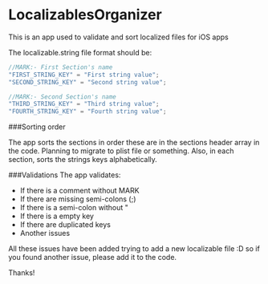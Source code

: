 # LocalizablesOrganizer

This is an app used to validate and sort localized files for iOS apps

The localizable.string file format should be:

``` swift
//MARK:- First Section's name
"FIRST_STRING_KEY" = "First string value";
"SECOND_STRING_KEY" = "Second string value";

//MARK:- Second Section's name
"THIRD_STRING_KEY" = "Third string value";
"FOURTH_STRING_KEY" = "Fourth string value";
```

###Sorting order

The app sorts the sections in order these are in the sections header array in the code. Planning to migrate to plist file or something.
Also, in each section, sorts the strings keys alphabetically.

###Validations
The app validates:

- If there is a comment without MARK
- If there are missing semi-colons (;)
- If there is a semi-colon without "
- If there is a empty key
- If there are duplicated keys
- Another issues

All these issues have been added trying to add a new localizable file :D so if you found another issue, please add it to the code.

Thanks!
